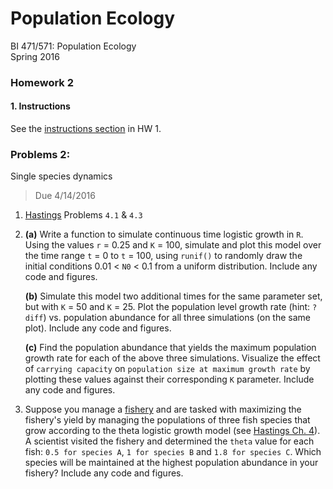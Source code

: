 # Population Ecology
BI 471/571:  Population Ecology     	
Spring 2016

### Homework 2

#### 1. Instructions
See the [instructions section](../hw1/hw1.md) in HW 1.

### Problems 2:
Single species dynamics

> Due 4/14/2016

1. [Hastings](https://github.com/uo-green-lab/population-ecology-2016/blob/master/additional-readings/hasting-ch-4.pdf) Problems `4.1` & `4.3`
 
2.  **(a)** Write a function to simulate continuous time logistic growth in `R`. Using the values `r` = 0.25 and `K` = 100, simulate and plot this model over the time range `t` = 0 to `t` = 100, using `runif()` to randomly draw the initial conditions 0.01 < `N0` < 0.1 from a uniform distribution. Include any code and figures.

	**(b)** Simulate this model two additional times for the same parameter set, but with `K` = 50 and `K` = 25. Plot the population level growth rate (hint: `?diff`) vs. population abundance for all three simulations (on the same plot). Include any code and figures.
	
	**(c)** Find the population abundance that yields the maximum population growth rate for each of the above three simulations. Visualize the effect of `carrying capacity` on `population size at maximum growth rate` by plotting these values against their corresponding `K` parameter. Include any code and figures.

3.	Suppose you manage a [fishery](https://en.wikipedia.org/wiki/Fishery) and are tasked with maximizing the fishery's yield by managing the populations of three fish species that grow according to the theta logistic growth model (see [Hastings Ch. 4](https://github.com/uo-green-lab/population-ecology-2016/blob/master/additional-readings/hasting-ch-4.pdf)). A scientist visited the fishery and determined the `theta` value for each fish:  `0.5 for species A`, `1 for species B` and `1.8 for species C`. Which species will be maintained at the highest population abundance in your fishery? Include any code and figures.

